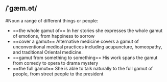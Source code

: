 ## /ˈɡæm.ət/
#Noun
a range of different things or people:

- ==the whole gamut of== 
  In her stories she expresses the whole gamut of emotions, from happiness to sorrow
- ==cover a gamut==
  Alternative medicine covers a gamut of unconventional medical practices including acupuncture, homeopathy, and traditional Oriental medicine.
- ==gamut from something to something==
  His work spans the gamut from comedy to opera to drama mystery
- ==the full gamut==
  She is able to talk naturally to the full gamut of people, from street people to the president